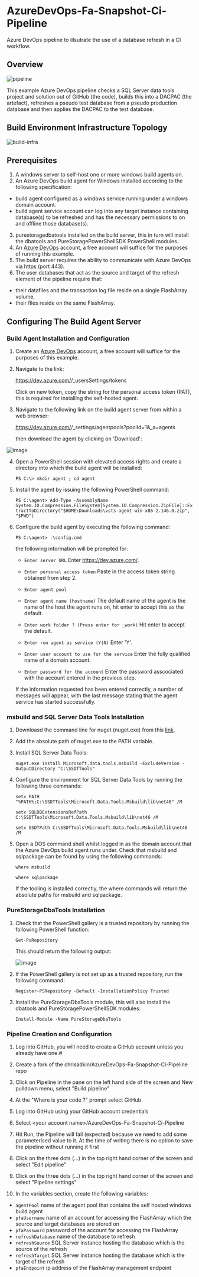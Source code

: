 # AzureDevOps-Fa-Snapshot-Ci-Pipeline
Azure DevOps pipeline to illsutrate the use of a database refresh in a CI workflow.
## Overview

![pipeline](https://user-images.githubusercontent.com/15145995/53748276-efc50e80-3e9c-11e9-823d-74951fef5364.PNG)

This example Azure DevOps pipeline checks a SQL Server data tools project and solution out of GitHub (the code), builds this into a DACPAC (the artefact), refreshes a pseudo test database from a pseudo production database and then applies the DACPAC to the test database.

## Build Environment Infrastructure Topology

![build-infra](https://user-images.githubusercontent.com/15145995/53748345-14b98180-3e9d-11e9-8436-5b4aa6a24622.PNG)

## Prerequisites

1. A windows server to self-host one or more windows build agents on.
2. An Azure DevOps build agent for Windows installed according to the following specification:
 - build agent configured as a windows service running under a windows domain account.
 - build agent service account can log into any target instance containing database(s) to be refreshed and
   has the necessary permissions to on and offline those database(s).
3. purestoragedbatools installed on the build server, this in turn will install the dbatools and PureStoragePowerShellSDK
   PowerShell modules.
4. An [Azure DevOps](https://azure.microsoft.com/en-gb/services/devops/) account, a free account will suffice for the purposes of   running this example.
5. The build server requires the ability to communicate with Azure DevOps via https (port 443).
6. The user databases that act as the source and target of the refresh element of the pipeline require that:
 - their datafiles and the transaction log file reside on a single FlashArray volume,
 - their files reside on the same FlashArray.
 
 ## Configuring The Build Agent Server
 
 ### Build Agent Installation and Configuration
 
 1. Create an [Azure DevOps](https://azure.microsoft.com/en-gb/services/devops/) account, a free account will suffice for the purposes of this example.
 
 2. Navigate to the link:

    https://dev.azure.com/<organization name>/_usersSettings/tokens 

    Click on new token, copy the string for the personal access token (PAT), this is required for installing the self-hosted agent.
    
 3. Navigate to the following link on the build agent server from within a web browser:

    https://dev.azure.com/<organization name>/_settings/agentpools?poolId=1&_a=agents
 
    then download the agent by clicking on 'Download':

![image](https://user-images.githubusercontent.com/15145995/52900754-e6c41400-31f1-11e9-8625-ea304734643c.png)

 4. Open a PowerShell session with elevated access rights and create a directory into which the build agent will be installed:

    `PS C:\> mkdir agent ; cd agent`

 5. Install the agent by issuing the following PowerShell command:

    `PS C:\agent> Add-Type -AssemblyName System.IO.Compression.FileSystem[System.IO.Compression.ZipFile]::ExtractToDirectory("$HOME\Downloads\vsts-agent-win-x86-2.146.0.zip", "$PWD")`
    
 6. Configure the build agent by executing the following command:

    `PS C:\agent> .\config.cmd`
    
    the following information will be prompted for:
    
    - `Enter server URL`
       Enter https://dev.azure.com/<organization name>.

    - `Enter personal access token`
       Paste in the access token string obtained from step 2.

    - `Enter agent pool`

    - `Enter agent name (hostname)`
      The default name of the agent is the name of the host the agent runs on, hit enter to accept this as the default.

    - `Enter work folder ? (Press enter for _work)`
      Hit enter to accept the default. 

    - `Enter run agent as service (Y|N)`
      Enter 'Y'.

    - `Enter user account to use for the service`
      Enter the fully qualified name of a domain account.

    - `Enter password for the account`
      Enter the password asscociated with the account entered in the previous step.
      
    If the information requested has been entered correctly, a number of messages will appear, with the last message stating that the 
    agent service has started successfully.
    
 ### msbuild and SQL Server Data Tools Installation
 
 1. Downloasd the command line for nuget (nuget.exe) from this [link](https://dist.nuget.org/win-x86-commandline/v4.7.0/nuget.exe).
 
 2. Add the absolute path of nuget.exe to the PATH variable.
 
 3. Install SQL Server Data Tools:
 
    `nuget.exe install Microsoft.data.tools.msbuild -ExcludeVersion -OutputDirectory "C:\SSDTTools"`
    
 4. Configure the environment for SQL Server Data Tools by running the following three commands:

    `setx PATH "%PATH%;C:\SSDTTools\Microsoft.Data.Tools.Msbuild\lib\net46" /M`
    
    `setx SQLDBExtensionsRefPath C:\SSDTTools\Microsoft.Data.Tools.Msbuild\lib\net46 /M`
    
    `setx SSDTPath C:\SSDTTools\Microsoft.Data.Tools.Msbuild\lib\net46 /M`
    
 5. Open a DOS command shell whilst logged in as the domain account that the Azure DevOps build agent runs under. 
    Check that msbuild and sqlpackage can be found by using the following commands:

    `where msbuild`
    
    `where sqlpackage`
    
    If the tooling is installed correctly, the where commands will return the absolute paths for msbuild and sqlpackage.
 
 ### PureStorageDbaTools Installation
 
 1. Check that the PowerShell gallery is a trusted repository by running the following PowerShell function:

    `Get-PsRepository`
    
    This should return the following output:

    ![image](https://user-images.githubusercontent.com/15145995/52906043-2879ac80-323c-11e9-93b5-438acc7035c0.png)
    
 2. If the PowerShell gallery is not set up as a trusted repository, run the following command:

    `Register-PSRepository -Default -InstallationPolicy Trusted`
    
 3. Install the PureStorageDbaTools module, this will also install the dbatools and PureStoragePowerShellSDK modules:
 
    `Install-Module -Name PureStorageDbaTools`
 
 ### Pipeline Creation and Configuration
 
 1.  Log into GitHub, you will need to create a GitHub account unless you already have one.#
 
 2.  Create a fork of the chrisadkin/AzureDevOps-Fa-Snapshot-Ci-Pipeline repo
 
 3.  Click on Pipeline in the pane on the left hand side of the screen and New pulldown menu, select "Build pipeline"

 4.  At the "Where is your code ?" prompt select GitHub

 5.  Log into GitHub using your GitHub account credentials
 
 6.  Select \<your account name>/AzureDevOps-Fa-Snapshot-Ci-Pipeline

 7.  Hit Run, the Pipeline will fail (expected) because we need to add some parameterised value to it. At the time of
     writing there is no option to save the pipeline without running it first

 8.  Click on the three dots (...) in the top right hand corner of the screen and select "Edit pipeline"
 
 9.  Click on the three dots (...) in the top right hand corner of the screen and select "Pipeline settings"

 10. In the variables section, create the following variables:

 - `agentPool`       name of the agent pool that contains the self hosted windows build agent
 - `pfaUsername`     name of an account for accessing the FlashArray which the source and target databases are stored on
 - `pfaPassword`     password of the account for accessing the FlashArray
 - `refreshDatabase` name of the database to refresh
 - `refreshSource`   SQL Server instance hosting the database which is the source of the refresh
 - `refreshTarget`   SQL Server instance hosting the database which is the target of the refresh
 - `pfaEndpoint`     ip address of the FlashArray management endpoint
